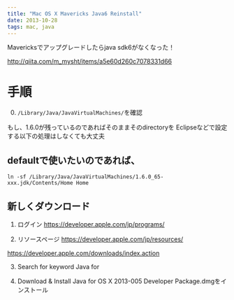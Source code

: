 ```yaml
---
title: "Mac OS X Mavericks Java6 Reinstall"
date: 2013-10-28
tags: mac, java
---
```


Mavericksでアップグレードしたらjava sdk6がなくなった！

<http://qiita.com/m_mysht/items/a5e60d260c7078331d66>

# 手順

0. `/Library/Java/JavaVirtualMachines/`を確認

もし、1.6.0が残っているのであればそのままそのdirectoryを
Eclipseなどで設定する以下の処理はしなくても大丈夫

## defaultで使いたいのであれば、

`ln -sf /Library/Java/JavaVirtualMachines/1.6.0_65-xxx.jdk/Contents/Home Home`


## 新しくダウンロード

1. ログイン
<https://developer.apple.com/jp/programs/>

2. リソースページ
<https://developer.apple.com/jp/resources/>

<https://developer.apple.com/downloads/index.action>

3. Search for keyword
Java for

4. Download & Install
Java for OS X 2013-005 Developer Package.dmgをインストール
